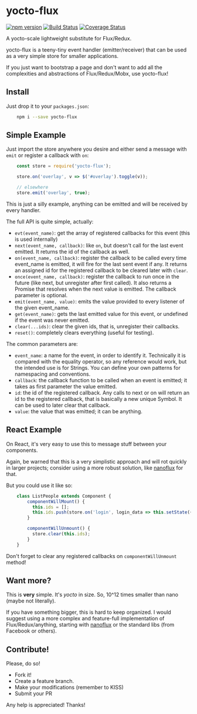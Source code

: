 # yocto-flux

[![npm version](https://badge.fury.io/js/yocto-flux.svg)](https://badge.fury.io/js/yocto-flux) [![Build Status](https://travis-ci.org/luanpotter/yocto-flux.svg?branch=master)](https://travis-ci.org/luanpotter/yocto-flux) [![Coverage Status](https://coveralls.io/repos/github/luanpotter/yocto-flux/badge.svg?branch=master)](https://coveralls.io/github/luanpotter/yocto-flux?branch=master)

A yocto-scale lightweight substitute for Flux/Redux.

yocto-flux is a teeny-tiny event handler (emitter/receiver) that can be used as a very simple store for smaller applications.

If you just want to bootstrap a page and don't want to add all the complexities and abstractions of Flux/Redux/Mobx, use yocto-flux!

## Install

Just drop it to your `packages.json`:

```bash
    npm i --save yocto-flux
```

## Simple Example

Just import the store anywhere you desire and either send a message with `emit` or register a callback with `on`:

```javascript
    const store = require('yocto-flux');

    store.on('overlay', v => $('#overlay').toggle(v));

    // elsewhere
    store.emit('overlay', true);
```

This is just a silly example, anything can be emitted and will be received by every handler.

The full API is quite simple, actually:

 * `evt(event_name)`: get the array of registered callbacks for this event (this is used internally)
 * `next(event_name, callback)`: like `on`, but doesn't call for the last event emitted. It returns the id of the callback as well.
 * `on(event_name, callback)`: register the callback to be called every time event_name is emitted, it will fire for the last sent event if any. It returns an assigned id for the registered callback to be cleared later with `clear`.
 * `once(event_name, callback)`: register the callback to run once in the future (like next, but unregister after first called). It also returns a Promise that resolves when the next value is emitted. The callback parameter is optional.
 * `emit(event_name, value)`: emits the value provided to every listener of the given event_name.
 * `get(event_name)`: gets the last emitted value for this event, or undefined if the event was never emitted.
 * `clear(...ids)`: clear the given ids, that is, unregister their callbacks.
 * `reset()`: completely clears everything (useful for testing).

The common parameters are:

 * `event_name`: a name for the event, in order to identify it. Technically it is compared with the equality operator, so any reference would work, but the intended use is for Strings. You can define your own patterns for namespacing and conventions.
 * `callback`: the callback function to be called when an event is emitted; it takes as first parameter the value emitted.
 * `id`: the id of the registered callback. Any calls to next or on will return an id to the registered callback, that is basically a new unique Symbol. It can be used to later clear that callback.
 * `value`: the value that was emitted; it can be anything.

## React Example

On React, it's very easy to use this to message stuff between your components.

Again, be warned that this is a very simplistic approach and will rot quickly in larger projects; consider using a more robust solution, like <a href="https://github.com/ohager/nanoflux">nanoflux</a> for that.

But you could use it like so:

```javascript
    class ListPeople extends Component {
        componentWillMount() {
          this.ids = [];
          this.ids.push(store.on('login', login_data => this.setState({ login_data })));
        }

        componentWillUnmount() {
          store.clear(this.ids);
        }
    }
```

Don't forget to clear any registered callbacks on `componentWillUnmount` method!

## Want more?

This is **very** simple. It's *yocto* in size. So, 10^12 times smaller than nano (maybe not literally).

If you have something bigger, this is hard to keep organized. I would suggest using a more complex and feature-full implementation of Flux/Redux/anything, starting with <a href="https://github.com/ohager/nanoflux">nanoflux</a> or the standard libs (from Facebook or others).

## Contribute!

Please, do so!

* Fork it!
* Create a feature branch.
* Make your modifications (remember to KISS)
* Submit your PR

Any help is appreciated! Thanks!
